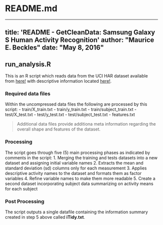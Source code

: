 # README.md

---
title: 'README - GetCleanData: Samsung Galaxy S Human Activity Recognition'
author: "Maurice E. Beckles"
date: "May 8, 2016"
---

## run_analysis.R
This is an R script which reads data from the UCI HAR dataset available from [here!](https://d396qusza40orc.cloudfront.net/getdata%2Fprojectfiles%2FUCI%20HAR%20Dataset.zip) with descriptive information located [here!](http://archive.ics.uci.edu/ml/datasets/Human+Activity+Recognition+Using+Smartphones).

### Required data files
Within the uncompressed data files the following are processed by this script:
        - train/X_train.txt
        - train/y_train.txt
        - train/subject_train.txt
        - test/X_test.txt
        - test/y_test.txt
        - test/subject_test.txt
        - features.txt
> Additional data files provide additiona meta information regarding the overall shape and features of the dataset.

### Processing
The script goes through five (5) main processing phases as indicated by comments in the script:
        1. Merging the training and tests datasets into a new dataset and assigning initial variable names
        2. Extracts the mean and standard deviation (sd) columns only for each measurement
        3. Applies descriptive activity names to the dataset and formats them as factor variables
        4. Refine variable names to make them more readable
        5. Create a second dataset incorporating subject data summarizing on activity means for each subject

### Post Processing
The script outputs a single datafile containing the information summary created in step 5 above called **iTidy.txt**.
        
        
